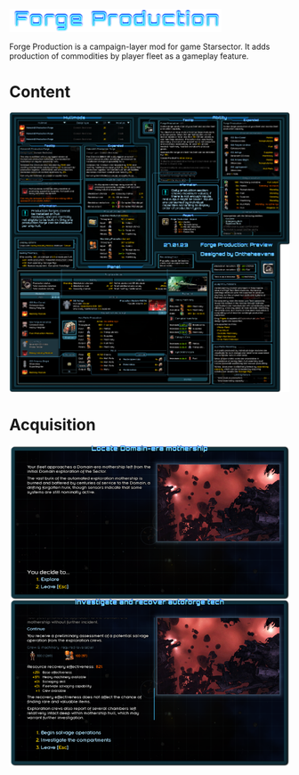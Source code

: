 ![Title](https://raw.githubusercontent.com/Ontheheavens/Forge-Production/main/images/Title.png)

Forge Production is a campaign-layer mod for game Starsector. It adds production of commodities by player fleet as a gameplay feature.

# Content

![Preview](https://raw.githubusercontent.com/Ontheheavens/Forge-Production/main/images/Content%20Preview.png)

# Acquisition

![Title](https://raw.githubusercontent.com/Ontheheavens/Forge-Production/main/images/Acquisition.png)
